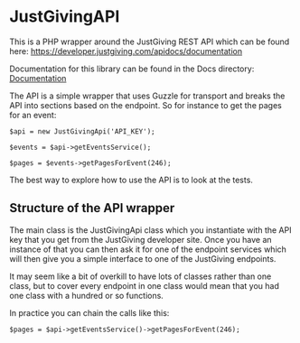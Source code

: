 JustGivingAPI
=============

This is a PHP wrapper around the JustGiving REST API which can be found here: https://developer.justgiving.com/apidocs/documentation

Documentation for this library can be found in the Docs directory: [Documentation](Docs/index.html)

The API is a simple wrapper that uses Guzzle for transport and breaks the API into sections based on the endpoint. So for instance
to get the pages for an event:

```
$api = new JustGivingApi('API_KEY');

$events = $api->getEventsService();

$pages = $events->getPagesForEvent(246);
```

The best way to explore how to use the API is to look at the tests.

## Structure of the API wrapper

The main class is the JustGivingApi class which you instantiate with the API key that you get from the JustGiving developer site. Once you have an instance of that you can then ask it for one of the endpoint services which will then give you a simple interface to one of the JustGiving endpoints.

It may seem like a bit of overkill to have lots of classes rather than one class, but to cover every endpoint in one class would mean that you had one class with a hundred or so functions.

In practice you can chain the calls like this:

```
$pages = $api->getEventsService()->getPagesForEvent(246);
```

